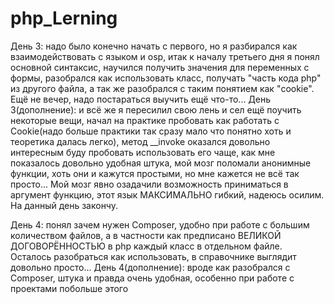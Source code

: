 # php_Lerning
День 3: надо было конечно начать с первого, но я разбирался как взаимодействовать с языком и osp, итак к началу третьего дня я понял основной синтаксис, научился получить значения для переменных с формы, разобрался как использовать класс, получать "часть кода php" из другого файла, а так же разобрался с таким понятием как "cookie". Ещё не вечер, надо постараться выучить ещё что-то...
День 3(дополнение): и всё же я пересилил свою лень и сел ещё поучить некоторые вещи, начал на практике пробовать как работать с Cookie(надо больше практики так сразу мало что понятно хоть и теоретика далась легко), метод __invoke оказался довольно интересным буду пробовать использовать его чаще, как мне показалось довольно удобная штука, мой мозг поломали анонимные функции, хоть они и кажутся простыми, но мне кажется не всё так просто... Мой мозг явно озадачили возможность приниматься в аргумент функцию, этот язык МАКСИМАЛЬНО гибкий, надеюсь осилим. На данный день закончу.

День 4: понял зачем нужен Composer, удобно при работе с большим количеством файлов, а в частности как предписано ВЕЛИКОЙ ДОГОВОРЁННОСТЬЮ в php каждый класс в отдельном файле. Осталось разобраться как использовать, в справочнике выглядит довольно просто...
День 4(дополнение): вроде как разобрался с Composer, штука и правда очень удобная, особенно при работе с проектами побольше этого
